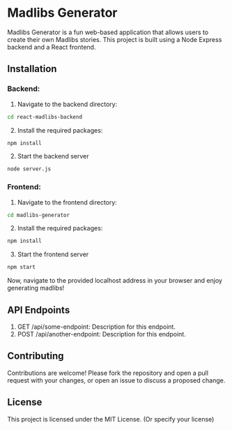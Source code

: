 # Madlibs Generator

Madlibs Generator is a fun web-based application that allows users to create their own Madlibs stories. This project is built using a Node Express backend and a React frontend.

## Installation

### Backend:

1. Navigate to the backend directory:

```bash
cd react-madlibs-backend
```
2. Install the required packages:
```bash
npm install
```
2. Start the backend server
```bash
node server.js
```
### Frontend:

1. Navigate to the frontend directory:
```bash
cd madlibs-generator
```
2. Install the required packages:
```bash
npm install
```
3. Start the frontend server
```bash
npm start
```

Now, navigate to the provided localhost address in your browser and enjoy generating madlibs!

## API Endpoints
1. GET /api/some-endpoint: Description for this endpoint.
2. POST /api/another-endpoint: Description for this endpoint.

## Contributing
Contributions are welcome! Please fork the repository and open a pull request with your changes, or open an issue to discuss a proposed change.

## License
This project is licensed under the MIT License. (Or specify your license)

